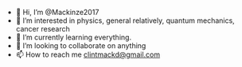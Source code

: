 - 👋 Hi, I’m @Mackinze2017
- 👀 I’m interested in physics, general relatively, quantum mechanics, cancer research 
- 🌱 I’m currently learning everything. 
- 💞️ I’m looking to collaborate on anything 
- 📫 How to reach me clintmackd@gmail.com 

<!---
Mackinze2017/Mackinze2017 is a ✨ special ✨ repository because its `README.md` (this file) appears on your GitHub profile.
You can click the Preview link to take a look at your changes.
--->
